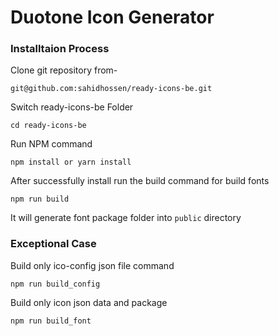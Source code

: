 # Duotone Icon Generator

### Installtaion Process

Clone git repository from-

```
git@github.com:sahidhossen/ready-icons-be.git
```

Switch ready-icons-be Folder

```
cd ready-icons-be
```

Run NPM command

```
npm install or yarn install
```

After successfully install run the build command for build fonts

```
npm run build
```

It will generate font package folder into `public` directory

### Exceptional Case

Build only ico-config json file command

```
npm run build_config
```

Build only icon json data and package

```
npm run build_font
```
